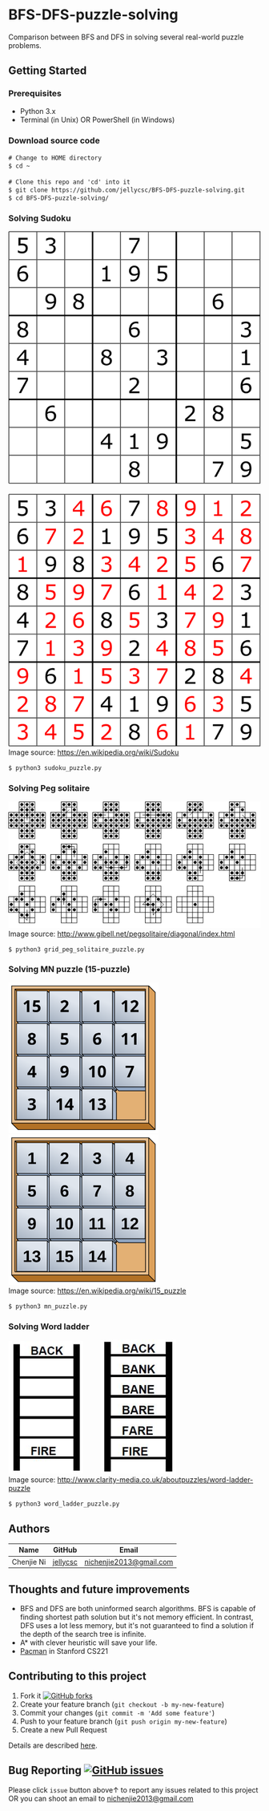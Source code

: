 # BFS-DFS-puzzle-solving
Comparison between BFS and DFS in solving several real-world puzzle problems.

## Getting Started

### Prerequisites

* Python 3.x
* Terminal (in Unix) OR PowerShell (in Windows)

### Download source code
```
# Change to HOME directory
$ cd ~

# Clone this repo and 'cd' into it
$ git clone https://github.com/jellycsc/BFS-DFS-puzzle-solving.git
$ cd BFS-DFS-puzzle-solving/
```

### Solving Sudoku
![Sudoku](mdres/sudoku.svg)&nbsp;&nbsp;&nbsp;&nbsp;&nbsp;&nbsp;&nbsp;&nbsp;
![Sudoku solution](mdres/sudoku_sol.svg)  
Image source: https://en.wikipedia.org/wiki/Sudoku
```
$ python3 sudoku_puzzle.py
```

### Solving Peg solitaire
![Peg solitaire](mdres/peg_solitaire_puzzle.gif)  
Image source: http://www.gibell.net/pegsolitaire/diagonal/index.html
```
$ python3 grid_peg_solitaire_puzzle.py
```

### Solving MN puzzle (15-puzzle)
<img src="mdres/15-puzzle.svg" width="300"/> <img src="mdres/15-puzzle-sol.svg" width="300"/>  
Image source: https://en.wikipedia.org/wiki/15_puzzle
```
$ python3 mn_puzzle.py
```

### Solving Word ladder
![Word ladder](mdres/wordladder_question.jpg)&nbsp;&nbsp;&nbsp;&nbsp;&nbsp;&nbsp;&nbsp;&nbsp;
![Word ladder solution](mdres/wordladder_solution.jpg)  
Image source: http://www.clarity-media.co.uk/aboutpuzzles/word-ladder-puzzle
```
$ python3 word_ladder_puzzle.py
```

## Authors

| Name             | GitHub                                     | Email
| ---------------- | ------------------------------------------ | -------------------------
| Chenjie Ni       | [jellycsc](https://github.com/jellycsc)    | nichenjie2013@gmail.com

## Thoughts and future improvements

* BFS and DFS are both uninformed search algorithms. BFS is capable of finding shortest path solution but it's not memory efficient. In contrast, DFS uses a lot less memory, but it's not guaranteed to find a solution if the depth of the search tree is infinite.
* A* with clever heuristic will save your life.
* [Pacman](http://stanford.edu/~cpiech/cs221/homework/prog/pacman/pacman.html) in Stanford CS221

## Contributing to this project

1. Fork it [![GitHub forks](https://img.shields.io/github/forks/jellycsc/BFS-DFS-puzzle-solving.svg?style=social&label=Fork&maxAge=2592000)](https://github.com/jellycsc/BFS-DFS-puzzle-solving/fork)
2. Create your feature branch (`git checkout -b my-new-feature`)
3. Commit your changes (`git commit -m 'Add some feature'`)
4. Push to your feature branch (`git push origin my-new-feature`)
5. Create a new Pull Request

Details are described [here](https://git-scm.com/book/en/v2/GitHub-Contributing-to-a-Project).

## Bug Reporting [![GitHub issues](https://img.shields.io/github/issues/jellycsc/BFS-DFS-puzzle-solving.svg)](https://github.com/jellycsc/BFS-DFS-puzzle-solving/issues/)

Please click `issue` button above↑ to report any issues related to this project  
OR you can shoot an email to <nichenjie2013@gmail.com>
